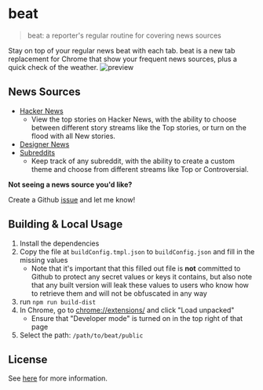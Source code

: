 beat
================

> beat: a reporter's regular routine for covering news sources

Stay on top of your regular news beat with each tab. beat is a new tab replacement for Chrome that show your frequent news sources, plus a quick check of the weather.
![preview](https://user-images.githubusercontent.com/5419372/62814937-94e1b400-bad9-11e9-9e5a-a0baf541d314.png)

## News Sources

-  [Hacker News](https://news.ycombinator.com/) 
   - View the top stories on Hacker News, with the ability to choose between different story streams like the Top stories, or turn on the flood with all New stories.
- [Designer News](https://www.designernews.co/)
- [Subreddits](https://www.reddit.com/)
  - Keep track of any subreddit, with the ability to create a custom theme and choose from different streams like Top or Controversial.

**Not seeing a news source you'd like?**

Create a Github [issue](https://github.com/tylerFowler/beat/issues/new) and let me know!

## Building & Local Usage
1. Install the dependencies
2. Copy the file at `buildConfig.tmpl.json` to `buildConfig.json` and fill in the missing values
    - Note that it's important that this filled out file is **not** committed to Github to protect any secret values or keys it contains, but also note that any built version will leak these values to users who know how to retrieve them and will not be obfuscated in any way
3. run `npm run build-dist`
4. In Chrome, go to [chrome://extensions/](chrome://extensions/) and click "Load unpacked"
    - Ensure that "Developer mode" is turned on in the top right of that page
5. Select the path: `/path/to/beat/public`

## License
See [here](./LICENSE) for more information.